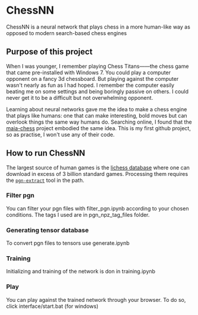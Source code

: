 # ChessNN

ChessNN is a neural network that plays chess in a more human-like way as opposed to modern search-based chess engines


## Purpose of this project 

When I was younger, I remember playing Chess Titans——the chess game that came pre-installed with Windows 7. You could play a computer opponent on a fancy 3d chessboard. But playing against the computer wasn't nearly as fun as I had hoped. I remember the computer easily beating me on some settings and being boringly passive on others. I could never get it to be a difficult but not overwhelming opponent.

Learning about neural networks gave me the idea to make a chess engine that plays like humans: one that can make interesting, bold moves but can overlook things the same way humans do. Searching online, I found that the [maia-chess](https://github.com/CSSLab/maia-chess/tree/3d1fa7512401a6792dc7e5cd21f52c684df55cc7) project embodied the same idea. This is my first github project, so as practise, I won't use any of their code. 


## How to run ChessNN

The largest source of human games is the [lichess database](https://database.lichess.org/) where one can download in excess of 3 billion standard games. Processing them requires the [`pgn-extract`](https://www.cs.kent.ac.uk/people/staff/djb/pgn-extract/) tool in the path.


### Filter pgn

You can filter your pgn files with filter_pgn.ipynb according to your chosen conditions. The tags I used are in pgn_npz_tag_files folder.

### Generating tensor database

To convert pgn files to tensors use generate.ipynb

### Training

Initializing and training of the network is don in training.ipynb

### Play

You can play against the trained network through your browser. To do so, click interface/start.bat (for windows)